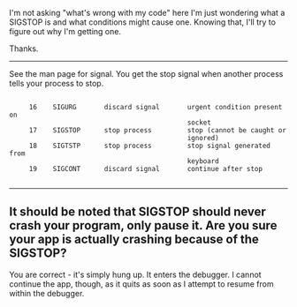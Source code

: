 

I'm not asking "what's wrong with my code" here I'm just wondering what a SIGSTOP is and what conditions might cause one.  Knowing that, I'll try to figure out why I'm getting one.

Thanks.

----

See the man page for signal. You get the stop signal when another process tells your process to stop.

<code>
     16    SIGURG       discard signal       urgent condition present on
                                             socket
     17    SIGSTOP      stop process         stop (cannot be caught or
                                             ignored)
     18    SIGTSTP      stop process         stop signal generated from
                                             keyboard
     19    SIGCONT      discard signal       continue after stop

</code>

----
It should be noted that SIGSTOP should never crash your program, only pause it. Are you sure your app is actually crashing because of the SIGSTOP?
----
You are correct - it's simply hung up.  It enters the debugger.  I cannot continue the app, though, as it quits as soon as I attempt to resume from within the debugger.